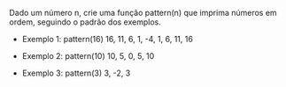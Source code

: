 Dado um número n, crie uma função pattern(n) que imprima números em ordem, seguindo o padrão dos exemplos.

* Exemplo 1:
pattern(16)
16,
11,
6,
1,
-4,
1,
6,
11,
16

* Exemplo 2:
pattern(10)
10,
5,
0,
5,
10

* Exemplo 3:
pattern(3)
3,
-2,
3